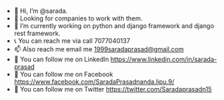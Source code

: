 - 👋 Hi, I’m @sarada.
- 👀 Looking for companies to work with them.
- 🌱 I’m currently working on python and django framework and django rest framework.
- 📞 You can reach me via call 7077040137
- 📫 Also reach me email me 1999saradaprasad@gmail.com
- 🔗 You can follow me on LinkedIn https://www.linkedin.com/in/sarada-prasad
- 🔗 You can follow me on Facebook https://www.facebook.com/SaradaPrasadnanda.lipu.9/
- 🔗 You can follow me on Twitter https://twitter.com/Saradaprasadn15

